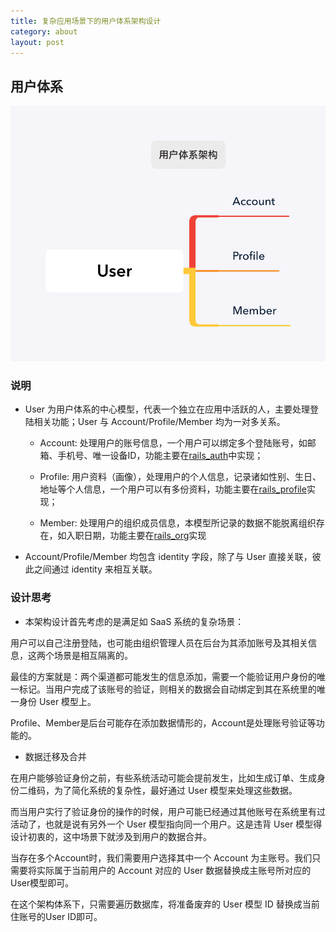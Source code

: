 ```yaml
---
title: 复杂应用场景下的用户体系架构设计
category: about
layout: post
---
```


## 用户体系

![](../assets/images/user.png)

### 说明

* User 为用户体系的中心模型，代表一个独立在应用中活跃的人，主要处理登陆相关功能；User 与 Account/Profile/Member 均为一对多关系。

  * Account: 处理用户的账号信息，一个用户可以绑定多个登陆账号，如邮箱、手机号、唯一设备ID，功能主要在[rails_auth](https://github.com/work-design/rails_auth)中实现；

  * Profile: 用户资料（画像），处理用户的个人信息，记录诸如性别、生日、地址等个人信息，一个用户可以有多份资料，功能主要在[rails_profile](https://github.com/work-design/rails_profile)实现；

  * Member: 处理用户的组织成员信息，本模型所记录的数据不能脱离组织存在，如入职日期，功能主要在[rails_org](https://github.com/work-design/rails_org)实现

* Account/Profile/Member 均包含 identity 字段，除了与 User 直接关联，彼此之间通过 identity 来相互关联。

### 设计思考

* 本架构设计首先考虑的是满足如 SaaS 系统的复杂场景：

用户可以自己注册登陆，也可能由组织管理人员在后台为其添加账号及其相关信息，这两个场景是相互隔离的。

最佳的方案就是：两个渠道都可能发生的信息添加，需要一个能验证用户身份的唯一标记。当用户完成了该账号的验证，则相关的数据会自动绑定到其在系统里的唯一身份 User 模型上。

Profile、Member是后台可能存在添加数据情形的，Account是处理账号验证等功能的。

* 数据迁移及合并

在用户能够验证身份之前，有些系统活动可能会提前发生，比如生成订单、生成身份二维码，为了简化系统的复杂性，最好通过 User 模型来处理这些数据。

而当用户实行了验证身份的操作的时候，用户可能已经通过其他账号在系统里有过活动了，也就是说有另外一个 User 模型指向同一个用户。这是违背 User 模型得设计初衷的，这中场景下就涉及到用户的数据合并。

当存在多个Account时，我们需要用户选择其中一个 Account 为主账号。我们只需要将实际属于当前用户的 Account 对应的 User 数据替换成主账号所对应的 User模型即可。

在这个架构体系下，只需要遍历数据库，将准备废弃的 User 模型 ID 替换成当前住账号的User ID即可。

